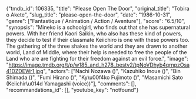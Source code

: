 {"tmdb_id": 106335, "title": "Please Open The Door", "original_title": "Tobira o Akete", "slug_title": "please-open-the-door", "date": "1986-10-31", "genre": ["Fantastique / Animation / Action / Aventure"], "score": "6.5/10", "synopsis": "Mineko is a schoolgirl, who finds out that she has supernatural powers. With her friend Kaori Saikin, who also has these kind of powers, they decide to test if their classmate Keiichiro is one with these powers too. The gathering of the three shakes the world and they are drawn to another world, Land of Middle, where their help is needed to free the people of the Land who are are fighting for their freedom against an evil force.", "image": "https://image.tmdb.org/t/p/w185_and_h278_bestv2/tpNoVDhyb4qrnpzOsa41DZDEWr1.jpg", "actors": ["Nachi Nozawa ()", "Kazuhiko Inoue ()", "Bin Shimada ()", "Fumi Hirano ()", "Ky\u00f4ko Fujimoto ()", "Masamichi Sato (Keiichir\u014d Yamagashi (voice))"], "comments": [], "recommandations_id": [], "youtube_key": "notfound"}